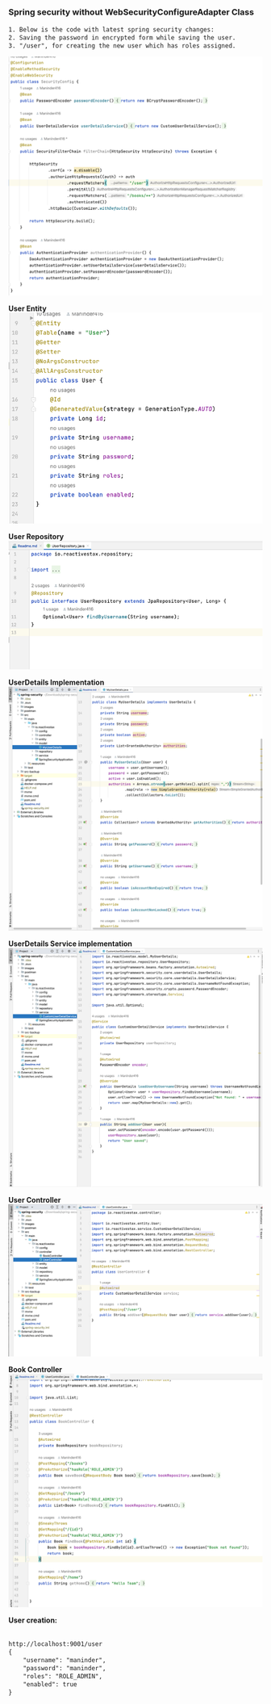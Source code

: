 ### Spring security without WebSecurityConfigureAdapter Class

```shell
1. Below is the code with latest spring security changes:
2. Saving the password in encrypted form while saving the user.
3. "/user", for creating the new user which has roles assigned.
```
![Alt Text](images/img.png)

**User Entity**
![Alt Text](images/img_1.png)

**User Repository**
![Alt Text](images/img_2.png)

**UserDetails Implementation**
![Alt Text](images/img_3.png)

**UserDetails Service implementation**
![Alt Text](images/img_4.png)

**User Controller**
![Alt Text](images/img_5.png)

**Book Controller**
![Alt Text](images/img_6.png)


**User creation:**
```shell

http://localhost:9001/user
{
    "username": "maninder",
    "password": "maninder",
    "roles": "ROLE_ADMIN",
    "enabled": true
}

```